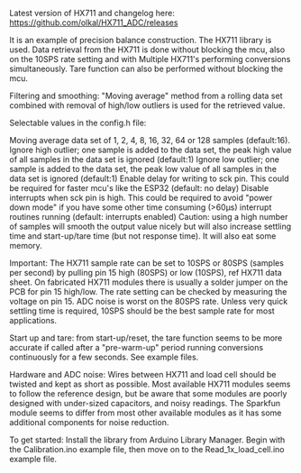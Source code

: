 
Latest version of HX711 and changelog here: https://github.com/olkal/HX711_ADC/releases

It is an example of precision balance construction. The HX711 library is used. Data retrieval from the HX711 is done without blocking the mcu, also on the 10SPS rate setting and with Multiple HX711's performing conversions simultaneously. Tare function can also be performed without blocking the mcu.

Filtering and smoothing: "Moving average" method from a rolling data set combined with removal of high/low outliers is used for the retrieved value.

Selectable values in the config.h file:

Moving average data set of 1, 2, 4, 8, 16, 32, 64 or 128 samples (default:16).
Ignore high outlier; one sample is added to the data set, the peak high value of all samples in the data set is ignored (default:1)
Ignore low outlier; one sample is added to the data set, the peak low value of all samples in the data set is ignored (default:1)
Enable delay for writing to sck pin. This could be required for faster mcu's like the ESP32 (default: no delay)
Disable interrupts when sck pin is high. This could be required to avoid "power down mode" if you have some other time consuming (>60µs) interrupt routines running (default: interrupts enabled)
Caution: using a high number of samples will smooth the output value nicely but will also increase settling time and start-up/tare time (but not response time). It will also eat some memory.

Important: The HX711 sample rate can be set to 10SPS or 80SPS (samples per second) by pulling pin 15 high (80SPS) or low (10SPS), ref HX711 data sheet. On fabricated HX711 modules there is usually a solder jumper on the PCB for pin 15 high/low. The rate setting can be checked by measuring the voltage on pin 15. ADC noise is worst on the 80SPS rate. Unless very quick settling time is required, 10SPS should be the best sample rate for most applications.

Start up and tare: from start-up/reset, the tare function seems to be more accurate if called after a "pre-warm-up" period running conversions continuously for a few seconds. See example files.

Hardware and ADC noise: Wires between HX711 and load cell should be twisted and kept as short as possible. Most available HX711 modules seems to follow the reference design, but be aware that some modules are poorly designed with under-sized capacitors, and noisy readings. The Sparkfun module seems to differ from most other available modules as it has some additional components for noise reduction.

To get started: Install the library from Arduino Library Manager. Begin with the Calibration.ino example file, then move on to the Read_1x_load_cell.ino example file.




